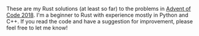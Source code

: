 These are my Rust solutions (at least so far) to the problems in [Advent of Code 2018](https://adventofcode.com/2018). I'm a beginner to Rust with experience mostly in Python and C++. If you read the code and have a suggestion for improvement, please feel free to let me know!
